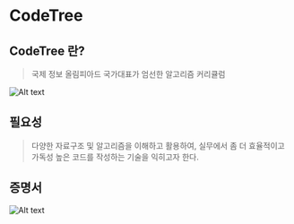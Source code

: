 # CodeTree

## CodeTree 란?
> 국제 정보 올림피아드 국가대표가 엄선한 알고리즘 커리큘럼

![Alt text](image-1.png)

## 필요성
> 다양한 자료구조 및 알고리즘을 이해하고 활용하여, 실무에서 좀 더 효율적이고 가독성 높은 코드를 작성하는 기술을 익히고자 한다.


## 증명서
![Alt text](image-2.png)